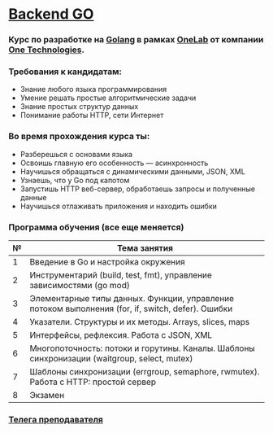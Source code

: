 # [Backend GO](https://lab.one.kz)
### Курс по разработке на [Golang](https://golang.org) в рамках [OneLab](https://lab.one.kz) от компании [One Technologies](https://one.kz). 

### Требования к кандидатам:
- Знание любого языка программирования
- Умение решать простые алгоритмические задачи
- Знание простых структур данных
- Понимание работы HTTP, сети Интернет

### Во время прохождения курса ты:
- Разберешься с основами языка
- Освоишь главную его особенность — асинхронность
- Научишься обращаться с динамическими данными, JSON, XML
- Узнаешь, что у Go под капотом
- Запустишь HTTP веб-cервер, обработаешь запросы и полученные данные
- Научишься отлаживать приложения и находить ошибки

### Программа обучения (все еще меняется)
| № | Тема занятия |
|---|---|
| 1 | Введение в Go и настройка окружения |
| 2 | Инструментарий (build, test, fmt), управление зависимостями (go mod) |
| 3 | Элементарные типы данных. Функции, управление потоком выполнения (for, if, switch, defer). Ошибки |
| 4 | Указатели. Структуры и их методы. Arrays, slices, maps |
| 5 | Интерфейсы, рефлексия. Работа с JSON, XML |
| 6 | Многопоточность: потоки и горутины. Каналы. Шаблоны синхронизации (waitgroup, select, mutex) |
| 7 | Шаблоны синхронизации (errgroup, semaphore, rwmutex). Работа с HTTP: простой сервер |
| 8 | Экзамен |

### [Телега преподавателя](https://t.me/weightlight)

